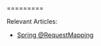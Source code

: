 =========

Relevant Articles: 
- [Spring @RequestMapping](http://www.baeldung.com/spring-requestmapping)


